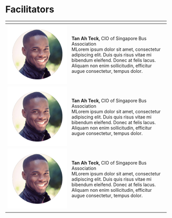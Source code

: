 # Facilitators

<table><thead><tr><th width="186"></th><th></th></tr></thead><tbody><tr><td><img src="../../.gitbook/assets/dude2.png" alt=""></td><td><strong>Tan Ah Teck,</strong> CIO of Singapore Bus Association<br>MLorem ipsum dolor sit amet, consectetur adipiscing elit. Duis quis risus vitae mi bibendum eleifend. Donec at felis lacus. Aliquam non enim sollicitudin, efficitur augue consectetur, tempus dolor.</td></tr><tr><td><img src="../../.gitbook/assets/dude2.png" alt=""></td><td><strong>Tan Ah Teck,</strong> CIO of Singapore Bus Association<br>MLorem ipsum dolor sit amet, consectetur adipiscing elit. Duis quis risus vitae mi bibendum eleifend. Donec at felis lacus. Aliquam non enim sollicitudin, efficitur augue consectetur, tempus dolor.</td></tr><tr><td><img src="../../.gitbook/assets/dude2.png" alt=""></td><td><strong>Tan Ah Teck,</strong> CIO of Singapore Bus Association<br>MLorem ipsum dolor sit amet, consectetur adipiscing elit. Duis quis risus vitae mi bibendum eleifend. Donec at felis lacus. Aliquam non enim sollicitudin, efficitur augue consectetur, tempus dolor.</td></tr><tr><td></td><td></td></tr></tbody></table>



